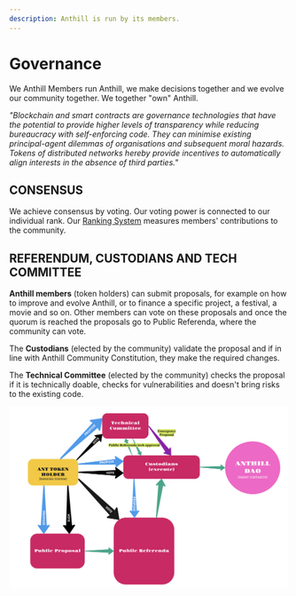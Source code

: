 ```yaml
---
description: Anthill is run by its members.
---
```


# Governance

We Anthill Members run Anthill, we make decisions together and we evolve our community together. We together "own" Anthill.&#x20;

_"Blockchain and smart contracts are governance technologies that have the potential to provide higher levels of transparency while reducing bureaucracy with self-enforcing code. They can minimise existing principal-agent dilemmas of organisations and subsequent moral hazards. Tokens of distributed networks hereby provide incentives to automatically align interests in the absence of third parties."_

## CONSENSUS

We achieve consensus by voting. Our voting power is connected to our individual rank. Our [Ranking System](ranking-system.md) measures members' contributions to the community.

## REFERENDUM, CUSTODIANS AND TECH COMMITTEE

**Anthill members** (token holders) can submit proposals, for example on how to improve and evolve Anthill, or to finance a specific project, a festival, a movie and so on. Other members can vote on these proposals and once the quorum is reached the proposals go to Public Referenda, where the community can vote.

The **Custodians** (elected by the community) validate the proposal and if in line with Anthill Community Constitution, they make the required changes.&#x20;

The **Technical Committee** (elected by the community) checks the proposal if it is technically doable, checks for vulnerabilities and doesn't bring risks to the existing code.

![click to enlarge](<.gitbook/assets/Anthill Governance.png>)
